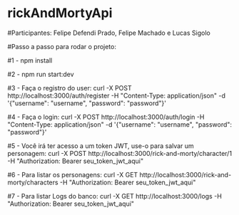 # rickAndMortyApi

#Participantes: Felipe Defendi Prado, Felipe Machado e Lucas Sigolo

#Passo a passo para rodar o projeto:

#1 - npm install

#2 - npm run start:dev

#3 - Faça o registro do user: curl -X POST http://localhost:3000/auth/register -H "Content-Type: application/json" -d '{"username": "username", "password": "password"}'

#4 - Faça o login: curl -X POST http://localhost:3000/auth/login -H "Content-Type: application/json" -d '{"username": "username", "password": "password"}'

#5 - Você irá ter acesso a um token JWT, use-o para salvar um personagem: curl -X POST http://localhost:3000/rick-and-morty/character/1 -H "Authorization: Bearer seu_token_jwt_aqui"

#6 - Para listar os personagens: curl -X GET http://localhost:3000/rick-and-morty/characters -H "Authorization: Bearer seu_token_jwt_aqui"

#7 - Para listar Logs do banco: curl -X GET http://localhost:3000/logs -H "Authorization: Bearer seu_token_jwt_aqui"





